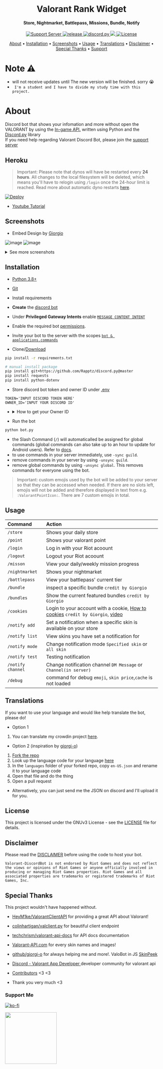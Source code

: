 <h1 align="center">
  <br>
  Valorant Rank Widget
  <br>
</h1>

<h4 align="center">Store, Nightmarket, Battlepass, Missions, Bundle, Notify</h4>

<p align="center">
  <a href="https://discord.gg/RaCzsPnfNM">
      <img src="https://discordapp.com/api/guilds/887274968012955679/widget.png" alt="Support Server">
    </a>
  <a href="https://github.com/staciax/ValorantStoreChecker-discord-bot">
     <img src="https://img.shields.io/github/v/release/staciax/ValorantStoreChecker-discord-bot" alt="release">
  </a>
  <a href="https://github.com/Rapptz/discord.py/">
     <img src="https://img.shields.io/badge/discord-py-blue.svg" alt="discord.py">
  </a>
    <a title="Crowdin" target="_blank" href="https://crowdin.com/project/discord-bot-valorant"><img src="https://badges.crowdin.net/discord-bot-valorant/localized.svg">
 </a>
 <a href="https://github.com/staciax/ValorantStoreChecker-discord-bot/blob/master/LICENSE">
     <img src="https://img.shields.io/github/license/staciax/ValorantStoreChecker-discord-bot" alt="License">

</p>

<p align="center">
  <a href="#about">About</a>
  •
  <a href="#installation">Installation</a>
  •
  <a href="#screenshots">Screenshots</a>
  •
  <a href="#usage">Usage</a>
  •
  <a href="#translations">Translations</a>
  •
  <a href="#disclaimer">Disclaimer</a>
  •
  <a href="#special-thanks">Special Thanks</a>
  •
  <a href="#support-me">Support</a>
</p>

<!-- Inspired by Red Discord Bot -->
<!-- https://github.com/Cog-Creators/Red-DiscordBot -->

# Note ⚠️
- will not receive updates until The new version will be finished. sorry 😭
- `
I'm a student and I have to divide my study time with this project.`

# About

Discord bot that shows your infomation and more without open the VALORANT by using
the [In-game API.][ValorantClientAPI]
written using Python and the [Discord.py][DiscordPy] library <br>
If you need help regarding Valorant Discord Bot, please join the [support server][Support]

## Heroku

> Important: Please note that dynos will have be restarted every **24 hours**. All changes to the local filesystem will be deleted, which means you'll have to relogin using `/login` once the 24-hour limit is reached. Read more about automatic dyno restarts [here][Heroku].

[![Deploy](https://www.herokucdn.com/deploy/button.svg)](https://heroku.com/deploy)

- [Youtube Tutorial][Tutorial]

<!-- 

TODO: Add docker command after pushing to docker hub using github actions

## Docker
 -->


## Screenshots

* Embed Design by [Giorgio][Giorgio]

![image](https://i.imgur.com/uF9THEa.png)
![image](https://i.imgur.com/ijjvQV3.png)
<details>
<summary>See more screenshots</summary>
<img src="https://i.imgur.com/GhzLBSr.png" alt="battlepass">
<img src="https://i.imgur.com/f0gXUoo.png" alt="nightmarket">
<img src="https://i.imgur.com/Q7q6tUU.png" alt="missions">
<img src="https://i.imgur.com/5jEZt3Z.png" alt="points">
</details>

## Installation

* [Python 3.8+](https://www.python.org/downloads/)

* [Git](https://git-scm.com/downloads)

* Install requirements

* **Create** the [discord bot][DiscordBotDocs]

* Under **Privileged Gateway Intents** enable [`MESSAGE CONTENT INTENT`](/resources/dc_MESSAGE_CONTENT_INTENT.png)

* Enable the required bot [permissions](/resources/dc_BOT_PERMS.png).

* Invite your bot to the server with the scopes [`bot & applications.commands`](/resources/dc_SCOPES.png)

* Clone/[Download][ZipDownload]

```bash
pip install -r requirements.txt
```

```bash
# manual install package
pip install git+https://github.com/Rapptz/discord.py@master
pip install requests
pip install python-dotenv
```

* Store discord bot token and owner ID under [.env](/.env)

```
TOKEN='INPUT DISCORD TOKEN HERE'
OWNER_ID='INPUT YOUR DISCORD ID'
```
*  <details><summary>How to get your Owner ID</summary>
    <p>

    1. Turn on Developer Mode under Discord Settings > Advanced <img src="resources/dc_DevMode.png">

    2. Right click on your profile icon in any chat and copy your ID <img src="resources/dc_CopyID.png">

    </p>
  </details>

* Run the bot

```bash
python bot.py
```

* the Slash Command (`/`) will automaticalled be assigned for global commands (global commands can also take up to an hour to update for Android users). Refer to [docs][CommandDocs].
* to use commands in your server immediately, use `-sync guild`.
* remove commands in your server by using `-unsync guild`.
* remove global commands by using `-unsync global`. This removes commands for everyone using the bot.

> Important: custom emojis used by the bot will be added to your server so that they can be accessed when needed. If there are no slots left, emojis will not be added and therefore displayed in text from e.g. `:ValorantPointIcon:`. There are 7 custom emojis in total.

## Usage

| Command                       | Action                                                                                                     |
| :---------------------------- | :--------------------------------------------------------------------------------------------------------- |
| `/store`  | Shows your daily store |
| `/point`  | Shows your valorant point |
| `/login`  | Log in with your Riot acoount |
| `/logout`  | Logout your Riot acoount |
| `/misson`  | View your daily/weekly mission progress |
| `/nightmarket`  | Shows your nightmarket |
| `/battlepass`  | View your battlepass' current tier |
| `/bundle`  | inspect a specific bundle `credit by Giorgio` |
| `/bundles`  | Show the current featured bundles `credit by Giorgio` |
| `/cookies`  | Login to your account with a cookie, [How to cookies][SkinpeekCookies] `credit by Giorgio`, [video][CookieLogin] |
| `/notify add`  | Set a notification when a specific skin is available on your store |
| `/notify list`  | View skins you have set a notification for |
| `/notify mode`  | Change notification mode `Specified skin` or `all skin` |
| `/notify test`  | Testing notification |
| `/notify channel`  | Change notification channel `DM Message` or `Channel(in server)` |
| `/debug`  | command for debug `emoji`, `skin price`,`cache` is not loaded |

## Translations

If you want to use your language and would like help translate the bot, please do!

- Option 1

1. You can translate my crowdin project [here][Crowdin].

- Option 2 (inspiration by [giorgi-o][Giorgio])

1. [Fork the repo][ForkDocs]
2. Look up the language code for your language [here][Locales]
3. In the `languages` folder of your forked repo, copy `en-US.json` and rename it to your language code
4. Open that file and do the thing
5. Open a pull request

- Alternatively, you can just send me the JSON on discord and I'll upload it for you.

## License

This project is licensed under the GNUv3 License - see the [LICENSE](LICENSE.md) file for details.

## Disclaimer

Please read the [DISCLAIMER](DISCLAIMER.md) before using the code to host your bot.

```
Valorant-DiscordBot is not endorsed by Riot Games and does not reflect the views or opinions of Riot Games or anyone officially involved in producing or managing Riot Games properties. Riot Games and all associated properties are trademarks or registered trademarks of Riot Games, Inc.
```

## Special Thanks

This project wouldn't have happened without.

- [HeyM1ke/ValorantClientAPI][ValorantClientAPI]
  for providing a great API about Valorant!

- [colinhartigan/valclient.py][ValClientPy]
  for beautiful client endpoint

- [techchrism/valorant-api-docs][ValApiDocs]
  for API docs documentation

- [Valorant-API.com][ValApi]
  for every skin names and images!

- [github/giorgi-o][Giorgio]
  for always helping me and more!. ValoBot in JS [SkinPeek][Skinpeek]

- [Discord - Valorant App Developer ][VAD]
  developer community for valorant api

- [Contributors][Contributors] <3 <3

- Thank you very much <3

### Support Me

[![ko-fi](https://ko-fi.com/img/githubbutton_sm.svg)](https://ko-fi.com/staciax)

<a href="https://tipme.in.th/renlyx">
<img link="https://ko-fi.com/staciax" src="https://static.tipme.in.th/img/logo.f8267020b29b.svg" width="170" />
</a>


<!------------------- Links -------------------->

<!-- Valorant -->
[ValApi]: https://valorant-api.com/

<!-- Discord -->
[Support]: https://discord.gg/RaCzsPnfNM
[DiscordBotDocs]: https://discord.com/developers/applications
[VAD]: https://discord.gg/a9yzrw3KAm
[Locales]: https://discord.com/developers/docs/reference#locales
[CommandDocs]: https://discord.com/developers/docs/interactions/application-commands

<!-- Github -->
[ZipDownload]: https://github.com/staciax/ValorantStoreChecker-discord-bot/archive/refs/heads/master.zip
[ForkDocs]: https://docs.github.com/en/get-started/quickstart/fork-a-repo
[ValorantClientAPI]: https://github.com/HeyM1ke/ValorantClientAPI
[ValClientPy]: https://github.com/colinhartigan/valclient.py
[ValApiDocs]: https://github.com/techchrism/valorant-api-docs/
[Giorgio]: https://github.com/giorgi-o
[DiscordPy]: https://github.com/Rapptz/discord.py
[Skinpeek]: https://github.com/giorgi-o/SkinPeek/
[SkinpeekCookies]: https://github.com/giorgi-o/SkinPeek/wiki/How-to-get-your-Riot-cookies
[Contributors]: https://github.com/staciax/ValorantStoreChecker-discord-bot/graphs/contributors

<!-- YouTube -->
[Tutorial]: https://youtu.be/5ZFsEcDT8e4
[CookieLogin]: https://youtu.be/cFMNHEHEp2A

<!-- Other -->
[Heroku]: https://devcenter.heroku.com/articles/dynos#automatic-dyno-restarts
[Crowdin]: (https://crowdin.com/project/discord-bot-valorant)
